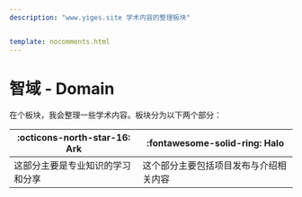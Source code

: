 ```yaml
---
description: "www.yiges.site 学术内容的整理板块"


template: nocomments.html
---
```


# 智域 - Domain

在个板块，我会整理一些学术内容。板块分为以下两个部分：

| :octicons-north-star-16: Ark | :fontawesome-solid-ring: Halo | 
| --- | --- |  
| 这部分主要是专业知识的学习和分享 | 这个部分主要包括项目发布与介绍相关内容 |

